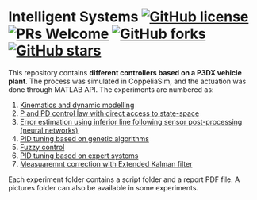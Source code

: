 # Intelligent Systems [![GitHub license](https://img.shields.io/github/license/debOliveira/Intelligent-Systems.svg)](https://github.com/debOliveira/Intelligent-Systems/blob/master/LICENSE) [![PRs Welcome](https://img.shields.io/badge/PRs-welcome-brightgreen.svg)](http://makeapullrequest.com) [![GitHub forks](https://img.shields.io/github/forks/debOliveira/Intelligent-Systems.svg?style=social&label=Fork&maxAge=2592000)](https://GitHub.com/debOliveira/Intelligent-Systems/network/) [![GitHub stars](https://img.shields.io/github/stars/debOliveira/Intelligent-Systems.svg?style=social&label=Star&maxAge=2592000)](https://GitHub.com/debOliveira/Intelligent-Systems/stargazers/)

This repository contains **different controllers based on a P3DX vehicle plant**. The process was simulated in CoppeliaSim, and the actuation was done through MATLAB API. The experiments are numbered as:

1. [Kinematics and dynamic modelling](https://github.com/debOliveira/Intelligent-Systems/tree/main/Exp1%20-%20Modelling) 
2. [P and PD control law with direct access to state-space](https://github.com/debOliveira/Intelligent-Systems/tree/main/Exp2%20-%20P%20and%20PD%20control%20law)
3. [Error estimation using inferior line following sensor post-processing (neural networks)](https://github.com/debOliveira/Intelligent-Systems/tree/main/Exp3%20-%20Sensor%20neural%20network%20post-processing)
4. [PID tuning based on genetic algorithms](https://github.com/debOliveira/Intelligent-Systems/tree/main/Exp4%20-%20PID%20tuning%20genetic%20algorithms)
5. [Fuzzy control](https://github.com/debOliveira/Intelligent-Systems/tree/main/Exp5%20-%20Fuzzy%20control)
6. [PID tuning based on expert systems](https://github.com/debOliveira/Intelligent-Systems/tree/main/Exp6%20-%20PID%20tuning%20expert%20systems)
7. [Measuaremnt correction with Extended Kalman filter](https://github.com/debOliveira/Intelligent-Systems/tree/main/Exp7%20-%20Extended%20Kalman%20filter)

Each experiment folder contains a script folder and a report PDF file. A pictures folder can also be available in some experiments. 
